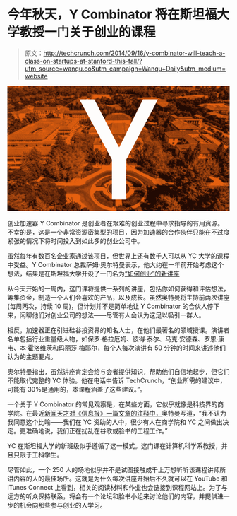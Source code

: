 # 今年秋天，Y Combinator 将在斯坦福大学教授一门关于创业的课程

> 原文：<http://techcrunch.com/2014/09/16/y-combinator-will-teach-a-class-on-startups-at-stanford-this-fall/?utm_source=wanqu.co&utm_campaign=Wanqu+Daily&utm_medium=website>

![Stanford Y Combinator](img/36181e22568e58299bd442fa4162d8c0.png)

创业加速器 Y Combinator 是创业者在艰难的创业过程中寻求指导的有用资源。不幸的是，这是一个非常资源密集型的项目，因为加速器的合作伙伴只能在不过度紧张的情况下将时间投入到如此多的创业公司中。

虽然每年有数百名企业家通过该项目，但世界上还有数千人可以从 YC 大学的课程中受益。Y Combinator 总裁萨姆·奥尔特曼表示，他大约在一年前开始考虑这个想法，结果是在斯坦福大学开设了一门名为[“如何创业”的新讲座](http://startupclass.samaltman.com/)

从今天开始的一周内，这门课将提供一系列的讲座，包括你如何获得和评估想法，筹集资金，制造一个人们会喜欢的产品，以及成长。虽然奥特曼将主持前两次讲座(每周两次，持续 10 周)，但计划并不是简单地让 Y Combinator 的合伙人停下来，闲聊他们对创业公司的想法——尽管有人会认为这足以吸引一群人。

相反，加速器正在引进硅谷投资界的知名人士，在他们最著名的领域授课。演讲者名单包括行业重量级人物，如保罗·格拉厄姆、彼得·泰尔、马克·安德森、罗恩·康韦、本·霍洛维茨和玛丽莎·梅耶尔，每个人每次演讲有 50 分钟的时间来讲述他们认为的主题要点。

奥尔特曼指出，虽然讲座肯定会给与会者提供知识，帮助他们自信地起步，但它们不能取代完整的 YC 体验。他在电话中告诉 TechCrunch，“创业所需的建议中，可能有 30%是通用的，本课程涵盖了这些建议。”。

一个关于 Y Combinator 的常见观察是，在某些方面，它似乎就像是科技界的商学院。在最近[新闻天才对《信息报》一篇文章的注释中，](http://news.genius.com/Eric-newcomer-venture-firms-fret-as-y-combinator-soars-annotated)奥特曼写道，“我不认为我同意这个比喻——我们在 YC 资助的人中，很少有人在商学院和 YC 之间做出决定。更准确地说，我们正在扰乱在谷歌或脸书的工程工作。”

YC 在斯坦福大学的新班级似乎遵循了这一模式。这门课在计算机科学系教授，并且只限于工科学生。

尽管如此，一个 250 人的场地似乎并不是试图接触成千上万想听听该课程讲师所讲内容的人的最佳场所。这就是为什么每次讲座开始后不久就可以在 YouTube 和 iTunes Connect 上看到，相关的阅读材料和作业也会链接到课程网站上。为了与远方的听众保持联系，将会有一个论坛和脸书小组来讨论他们的内容，并提供进一步的机会向那些参与创业的人学习。